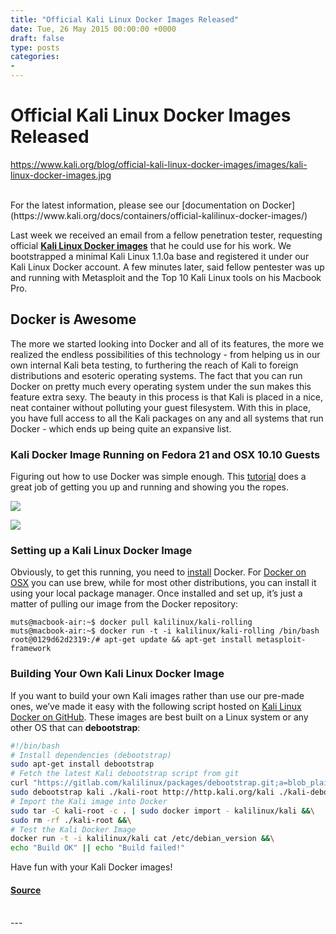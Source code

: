```yaml
---
title: "Official Kali Linux Docker Images Released"
date: Tue, 26 May 2015 00:00:00 +0000
draft: false
type: posts
categories: 
- 
---
```

# Official Kali Linux Docker Images Released
https://www.kali.org/blog/official-kali-linux-docker-images/images/kali-linux-docker-images.jpg
<br/>

<br/>
For the latest information, please see our [documentation on Docker](https://www.kali.org/docs/containers/official-kalilinux-docker-images/)

Last week we received an email from a fellow penetration tester, requesting official [**Kali Linux Docker images**](https://registry.hub.docker.com/u/kalilinux/kali-rolling/) that he could use for his work. We bootstrapped a minimal Kali Linux 1.1.0a base and registered it under our Kali Linux Docker account. A few minutes later, said fellow pentester was up and running with Metasploit and the Top 10 Kali Linux tools on his Macbook Pro.

Docker is Awesome
-----------------

The more we started looking into Docker and all of its features, the more we realized the endless possibilities of this technology - from helping us in our own internal Kali beta testing, to furthering the reach of Kali to foreign distributions and esoteric operating systems. The fact that you can run Docker on pretty much every operating system under the sun makes this feature extra sexy. The beauty in this process is that Kali is placed in a nice, neat container without polluting your guest filesystem. With this in place, you have full access to all the Kali packages on any and all systems that run Docker - which ends up being quite an expansive list.

### Kali Docker Image Running on Fedora 21 and OSX 10.10 Guests

Figuring out how to use Docker was simple enough. This [tutorial](https://www.docker.com/tryit/) does a great job of getting you up and running and showing you the ropes.

[![](https://www.kali.org/blog/official-kali-linux-docker-images/images/fedora-docker-kali.png)](https://www.kali.org/blog/official-kali-linux-docker-images/images/fedora-docker-kali.png)

[![](https://www.kali.org/blog/official-kali-linux-docker-images/images/osc-docker-macair.png)](https://www.kali.org/blog/official-kali-linux-docker-images/images/osc-docker-macair.png)

### Setting up a Kali Linux Docker Image

Obviously, to get this running, you need to [install](https://docs.docker.com/installation/) Docker. For [Docker on OSX](https://docs.docker.com/installation/mac/) you can use brew, while for most other distributions, you can install it using your local package manager. Once installed and set up, it’s just a matter of pulling our image from the Docker repository:

```console
muts@macbook-air:~$ docker pull kalilinux/kali-rolling
muts@macbook-air:~$ docker run -t -i kalilinux/kali-rolling /bin/bash
root@0129d62d2319:/# apt-get update && apt-get install metasploit-framework
```

### Building Your Own Kali Linux Docker Image

If you want to build your own Kali images rather than use our pre-made ones, we’ve made it easy with the following script hosted on [Kali Linux Docker on GitHub](https://gitlab.com/kalilinux/build-scripts/kali-docker). These images are best built on a Linux system or any other OS that can **debootstrap**:

```bash
#!/bin/bash
# Install dependencies (debootstrap)
sudo apt-get install debootstrap
# Fetch the latest Kali debootstrap script from git
curl "https://gitlab.com/kalilinux/packages/debootstrap.git;a=blob_plain;f=scripts/kali;hb=HEAD" > kali-debootstrap &&\
sudo debootstrap kali ./kali-root http://http.kali.org/kali ./kali-debootstrap &&\
# Import the Kali image into Docker
sudo tar -C kali-root -c . | sudo docker import - kalilinux/kali &&\
sudo rm -rf ./kali-root &&\
# Test the Kali Docker Image
docker run -t -i kalilinux/kali cat /etc/debian_version &&\
echo "Build OK" || echo "Build failed!"
```

Have fun with your Kali Docker images!

#### [Source](https://www.kali.org/blog/official-kali-linux-docker-images/)

<br/>
---
